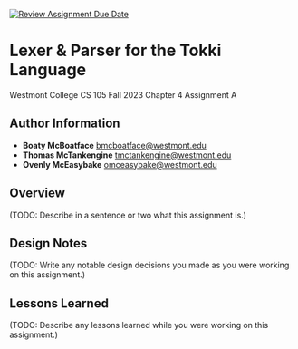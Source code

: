 [![Review Assignment Due Date](https://classroom.github.com/assets/deadline-readme-button-24ddc0f5d75046c5622901739e7c5dd533143b0c8e959d652212380cedb1ea36.svg)](https://classroom.github.com/a/a2fQs4QM)
# Lexer & Parser for the Tokki Language
Westmont College CS 105 Fall 2023
Chapter 4 Assignment A

## Author Information
- **Boaty McBoatface** bmcboatface@westmont.edu
- **Thomas McTankengine** tmctankengine@westmont.edu
- **Ovenly McEasybake** omceasybake@westmont.edu

## Overview
(TODO: Describe in a sentence or two what this assignment is.)

## Design Notes
(TODO: Write any notable design decisions you made as you were working on this assignment.)

## Lessons Learned
(TODO: Describe any lessons learned while you were working on this assignment.)